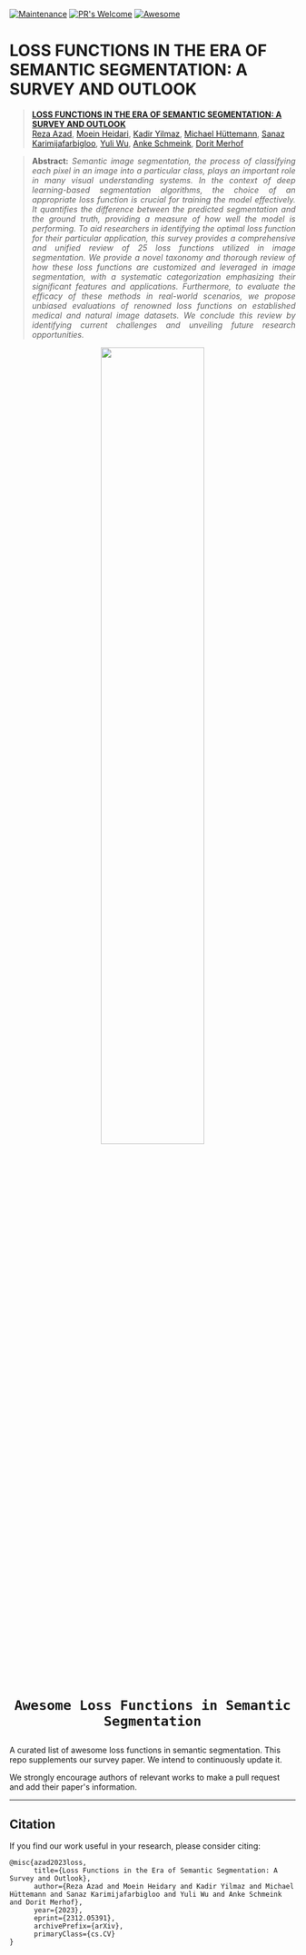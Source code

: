 [![Maintenance](https://img.shields.io/badge/Maintained%3F-yes-green.svg)](https://GitHub.com/Naereen/StrapDown.js/graphs/commit-activity)
[![PR's Welcome](https://img.shields.io/badge/PRs-welcome-brightgreen.svg?style=flat)](http://makeapullrequest.com)
[![Awesome](https://cdn.rawgit.com/sindresorhus/awesome/d7305f38d29fed78fa85652e3a63e154dd8e8829/media/badge.svg)](https://github.com/sindresorhus/awesome)

# LOSS FUNCTIONS IN THE ERA OF SEMANTIC SEGMENTATION: A SURVEY AND OUTLOOK

> [**LOSS FUNCTIONS IN THE ERA OF SEMANTIC SEGMENTATION: A SURVEY AND OUTLOOK**](https://arxiv.org/abs/2312.05391)<br>
> [Reza Azad](awaisrauf.github.io), [Moein Heidari](https://muzammal-naseer.netlify.app), [Kadir Yilmaz](https://salman-h-khan.github.io), [Michael Hüttemann](https://scholar.google.fi/citations?user=_KlvMVoAAAAJ&hl=en), [Sanaz Karimijafarbigloo](https://scholar.google.com/citations?user=bZ3YBRcAAAAJ&hl=en), [Yuli Wu](https://www.crcv.ucf.edu/person/mubarak-shah/), [Anke Schmeink](http://faculty.ucmerced.edu/mhyang/), [Dorit Merhof](https://sites.google.com/view/fahadkhans/home)

> **<p align="justify"> Abstract:** *Semantic image segmentation, the process of classifying each pixel in an image into a particular class, plays an important role in many visual understanding systems. In the context of deep learning-based segmentation algorithms, the choice of an appropriate loss function is crucial for training the model effectively.
It quantifies the difference between the predicted segmentation and the ground truth, providing a measure of how well the model is performing. To aid researchers in identifying the optimal loss function for their particular application, this survey provides a comprehensive and unified review of $25$ loss functions utilized in image segmentation. We provide a novel taxonomy and thorough review of how these loss functions are customized and leveraged in image segmentation, with a systematic categorization emphasizing their significant features and applications. Furthermore, to evaluate the efficacy of these methods in real-world scenarios, we propose unbiased evaluations of renowned loss functions on established medical and natural image datasets. We conclude this review by identifying current challenges and unveiling future research opportunities.* </p>


<div align='center'>
<img src="overview.svg" width="60%" height="60%">
</div>


# <p align=center>`Awesome Loss Functions in Semantic Segmentation`</p>

A curated list of awesome loss functions in semantic segmentation. This repo supplements our survey paper. We intend to continuously update it.

We strongly encourage authors of relevant works to make a pull request and add their paper's information.

____

## Citation

If you find our work useful in your research, please consider citing:
```
@misc{azad2023loss,
      title={Loss Functions in the Era of Semantic Segmentation: A Survey and Outlook}, 
      author={Reza Azad and Moein Heidary and Kadir Yilmaz and Michael Hüttemann and Sanaz Karimijafarbigloo and Yuli Wu and Anke Schmeink and Dorit Merhof},
      year={2023},
      eprint={2312.05391},
      archivePrefix={arXiv},
      primaryClass={cs.CV}
}
```

 
